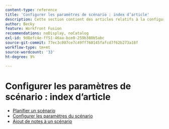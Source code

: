 ```yaml
---
content-type: reference
title: 'Configurer les paramètres de scénario : index d’article'
description: Cette section contient des articles relatifs à la configuration des paramètres de scénario dans Workfront Fusion.
author: Becky
feature: Workfront Fusion
recommendations: noDisplay, noCatalog
exl-id: 9d8efc4e-ff51-46aa-bce0-259b380b5abc
source-git-commit: 77ec3c007ce7c49ff760145fafcd7f62b273a18f
workflow-type: tm+mt
source-wordcount: '33'
ht-degree: 9%

---
```


# Configurer les paramètres de scénario : index d’article

* [Planifier un scénario](/help/workfront-fusion/create-scenarios/config-scenarios-settings/schedule-a-scenario.md)
* [Configurer les paramètres du scénario](/help/workfront-fusion/create-scenarios/config-scenarios-settings/configure-scenario-settings.md)
* [Ajout de notes à un scénario](/help/workfront-fusion/create-scenarios/config-scenarios-settings/add-notes-to-scenario.md)

